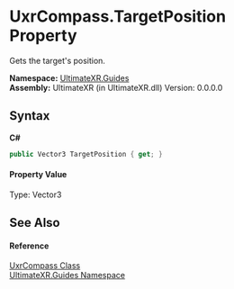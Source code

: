 # UxrCompass.TargetPosition Property 
 

Gets the target's position.

**Namespace:**&nbsp;<a href="N_UltimateXR_Guides">UltimateXR.Guides</a><br />**Assembly:**&nbsp;UltimateXR (in UltimateXR.dll) Version: 0.0.0.0

## Syntax

**C#**<br />
``` C#
public Vector3 TargetPosition { get; }
```


#### Property Value
Type: Vector3

## See Also


#### Reference
<a href="T_UltimateXR_Guides_UxrCompass">UxrCompass Class</a><br /><a href="N_UltimateXR_Guides">UltimateXR.Guides Namespace</a><br />